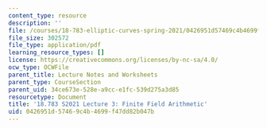 ```yaml
---
content_type: resource
description: ''
file: /courses/18-783-elliptic-curves-spring-2021/0426951d57469c4b4699f47dd82b047b_MIT18_783S21_Slides3.pdf
file_size: 302572
file_type: application/pdf
learning_resource_types: []
license: https://creativecommons.org/licenses/by-nc-sa/4.0/
ocw_type: OCWFile
parent_title: Lecture Notes and Worksheets
parent_type: CourseSection
parent_uid: 34ce673e-528e-a9cc-e1fc-539d275a3d85
resourcetype: Document
title: '18.783 S2021 Lecture 3: Finite Field Arithmetic'
uid: 0426951d-5746-9c4b-4699-f47dd82b047b
---
```

